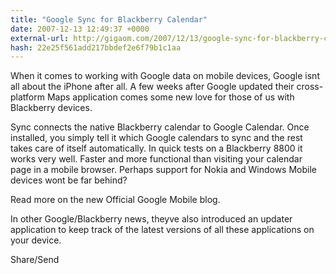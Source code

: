 ```yaml
---
title: "Google Sync for Blackberry Calendar"
date: 2007-12-13 12:49:37 +0000
external-url: http://gigaom.com/2007/12/13/google-sync-for-blackberry-calendar/
hash: 22e25f561add217bbdef2e6f79b1c1aa
---
```


When it comes to working with Google data on mobile devices, Google isnt all about the iPhone after all. A few weeks after Google  updated their cross-platform Maps application comes some new love for those of us with Blackberry devices.

Sync connects the native Blackberry calendar to Google Calendar.  Once installed, you simply tell it which Google calendars to sync and the rest takes care of itself automatically. In quick tests on a Blackberry 8800 it works very well. Faster and more functional than visiting your calendar page in a mobile browser. Perhaps support for Nokia and Windows Mobile devices wont be far behind?

Read more on the new Official Google Mobile blog.

In other Google/Blackberry news, theyve also introduced an updater application to keep track of the latest versions of all these applications on your device.

Share/Send
